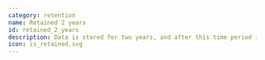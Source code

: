 ```yaml
---
category: retention
name: Retained 2 years
id: retained_2_years
description: Data is stored for two years, and after this time period is deleted
icon: is_retained.svg
---
```

